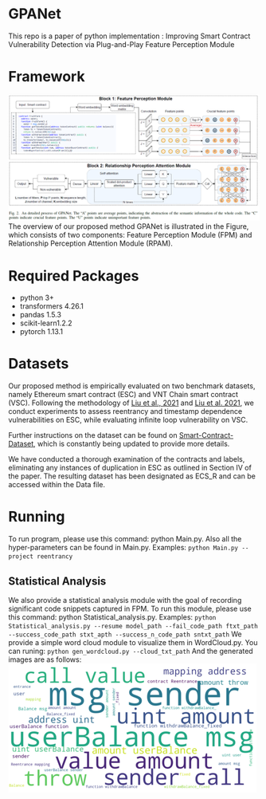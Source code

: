 # GPANet
This repo is a paper of python implementation : Improving Smart Contract Vulnerability Detection via Plug-and-Play Feature Perception Module

# Framework
![The overview of GPANet](figs/overview.png)
The overview of our proposed method GPANet is illustrated in the Figure, which consists of two components: Feature Perception Module (FPM) and Relationship Perception
Attention Module (RPAM).

# Required Packages
- python 3+
- transformers 4.26.1
- pandas 1.5.3
- scikit-learn1.2.2
- pytorch 1.13.1

# Datasets
Our proposed method is empirically evaluated on two benchmark datasets, namely Ethereum smart contract (ESC) and VNT Chain smart contract (VSC). Following the methodology of [Liu et al., 2021](https://github.com/Messi-Q/AMEVulDetector)  and [Liu et al. 2021](https://github.com/Messi-Q/GPSCVulDetector), we conduct experiments to assess reentrancy and timestamp dependence vulnerabilities on ESC, while evaluating infinite loop vulnerability on VSC.

Further instructions on the dataset can be found on [Smart-Contract-Dataset](https://github.com/Messi-Q/Smart-Contract-Dataset), which is constantly being updated to provide more details.

We have conducted a thorough examination of the contracts and labels, eliminating any instances of duplication in ESC as outlined in Section IV of the paper. The resulting dataset has been designated as ECS_R and can be accessed within the Data file.  

# Running
To run program, please use this command: python Main.py.
Also all the hyper-parameters can be found in Main.py.
Examples:
`
python Main.py --project reentrancy 
`
## Statistical Analysis
We also provide a statistical analysis module with the goal of recording significant code snippets captured in FPM. To run this module, please use this command: python Statistical_analysis.py.
Examples:
`
python Statistical_analysis.py --resume model_path --fail_code_path ftxt_path --success_code_path stxt_apth --success_n_code_path sntxt_path
`
We provide a simple word cloud module to visualize them in WordCloud.py.
You can runing:
`
python gen_wordcloud.py --cloud_txt_path
`
And the generated images are as follows:
![The wordcloud](figs/wordcloud.png)
